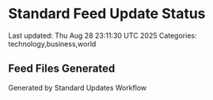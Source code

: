 # Standard Feed Update Status
Last updated: Thu Aug 28 23:11:30 UTC 2025
Categories: technology,business,world

## Feed Files Generated

Generated by Standard Updates Workflow
